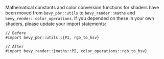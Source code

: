 Mathematical constants and color conversion functions for shaders have been moved from `bevy_pbr::utils` to `bevy_render::maths` and `bevy_render::color_operations`. If you depended on these in your own shaders, please update your import statements:

```wgsl
// Before
#import bevy_pbr::utils::{PI, rgb_to_hsv}

// After
#import bevy_render::{maths::PI, color_operations::rgb_to_hsv}
```
